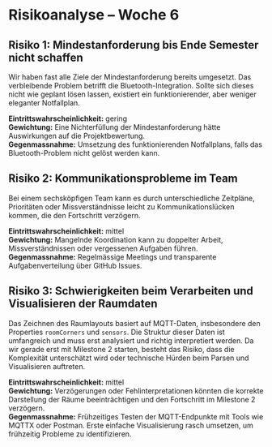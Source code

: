 # Risikoanalyse – Woche 6

## Risiko 1: Mindestanforderung bis Ende Semester nicht schaffen
Wir haben fast alle Ziele der Mindestanforderung bereits umgesetzt. 
Das verbleibende Problem betrifft die Bluetooth-Integration. Sollte sich dieses nicht wie geplant lösen lassen, existiert ein funktionierender, aber weniger eleganter Notfallplan.

**Eintrittswahrscheinlichkeit:** gering  
**Gewichtung:** Eine Nichterfüllung der Mindestanforderung hätte Auswirkungen auf die Projektbewertung.  
**Gegenmassnahme:** Umsetzung des funktionierenden Notfallplans, falls das Bluetooth-Problem nicht gelöst werden kann.

## Risiko 2: Kommunikationsprobleme im Team
Bei einem sechsköpfigen Team kann es durch unterschiedliche Zeitpläne, Prioritäten oder Missverständnisse leicht zu Kommunikationslücken kommen, die den Fortschritt verzögern.

**Eintrittswahrscheinlichkeit:** mittel  
**Gewichtung:** Mangelnde Koordination kann zu doppelter Arbeit, Missverständnissen oder vergessenen Aufgaben führen.  
**Gegenmassnahme:** Regelmässige Meetings und transparente Aufgabenverteilung über GitHub Issues.

## Risiko 3: Schwierigkeiten beim Verarbeiten und Visualisieren der Raumdaten
Das Zeichnen des Raumlayouts basiert auf MQTT-Daten, insbesondere den Properties `roomCorners` und `sensors`. Die Struktur dieser Daten ist umfangreich und muss erst analysiert und richtig interpretiert werden.
Da wir gerade erst mit Milestone 2 starten, besteht das Risiko, dass die Komplexität unterschätzt wird oder technische Hürden beim Parsen und Visualisieren auftreten.

**Eintrittswahrscheinlichkeit:** mittel  
**Gewichtung:** Verzögerungen oder Fehlinterpretationen könnten die korrekte Darstellung der Räume beeinträchtigen und den Fortschritt im Milestone 2 verzögern.  
**Gegenmassnahme:** Frühzeitiges Testen der MQTT-Endpunkte mit Tools wie MQTTX oder Postman. Erste einfache Visualisierung rasch umsetzen, um frühzeitig Probleme zu identifizieren.

